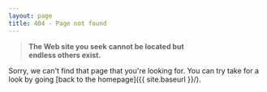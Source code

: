 ```yaml
---
layout: page
title: 404 - Page not found
---
```


> **The Web site you seek** 
> **cannot be located but**  
> **endless others exist.**

Sorry, we can't find that page that you're looking for. You can try take for a look by going [back to the homepage]({{ site.baseurl }}/).

